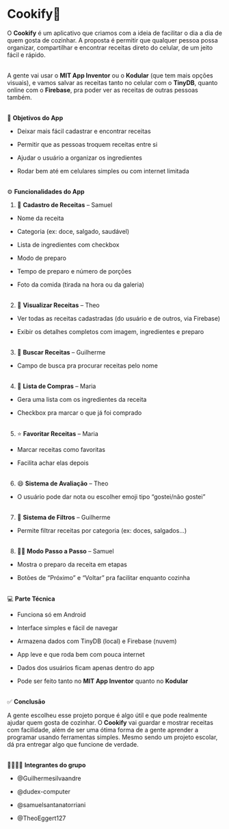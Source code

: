 # Cookify🍴


O **Cookify** é um aplicativo que criamos com a ideia de facilitar o dia a dia de quem gosta de cozinhar. A proposta é permitir que qualquer pessoa possa organizar, compartilhar e encontrar receitas direto do celular, de um jeito fácil e rápido.<br><br>

A gente vai usar o **MIT App Inventor** ou o **Kodular** (que tem mais opções visuais), e vamos salvar as receitas tanto no celular com o **TinyDB**, quanto online com o **Firebase**, pra poder ver as receitas de outras pessoas também.<br><br>

🎯 **Objetivos do App**

* Deixar mais fácil cadastrar e encontrar receitas

* Permitir que as pessoas troquem receitas entre si

* Ajudar o usuário a organizar os ingredientes

* Rodar bem até em celulares simples ou com internet limitada<br><br>


⚙️ **Funcionalidades do App**

1. 📝 **Cadastro de Receitas** – Samuel

* Nome da receita

* Categoria (ex: doce, salgado, saudável)

* Lista de ingredientes com checkbox

* Modo de preparo

* Tempo de preparo e número de porções

* Foto da comida (tirada na hora ou da galeria)<br><br>


2. 👀 **Visualizar Receitas** – Theo

* Ver todas as receitas cadastradas (do usuário e de outros, via Firebase)

* Exibir os detalhes completos com imagem, ingredientes e preparo<br><br>


3. 🔎 **Buscar Receitas** – Guilherme

* Campo de busca pra procurar receitas pelo nome<br><br>


4. 🛒 **Lista de Compras** – Maria

* Gera uma lista com os ingredientes da receita

* Checkbox pra marcar o que já foi comprado<br><br>


5. ⭐ **Favoritar Receitas** – Maria

* Marcar receitas como favoritas

* Facilita achar elas depois<br><br>


6. 😄 **Sistema de Avaliação** – Theo

* O usuário pode dar nota ou escolher emoji tipo “gostei/não gostei”<br><br>


7. 🧁 **Sistema de Filtros** – Guilherme

* Permite filtrar receitas por categoria (ex: doces, salgados...)<br><br>


8. 👨‍🍳 **Modo Passo a Passo** – Samuel

* Mostra o preparo da receita em etapas

* Botões de “Próximo” e “Voltar” pra facilitar enquanto cozinha<br><br>


💻 **Parte Técnica**

* Funciona só em Android

* Interface simples e fácil de navegar

* Armazena dados com TinyDB (local) e Firebase (nuvem)

* App leve e que roda bem com pouca internet

* Dados dos usuários ficam apenas dentro do app

* Pode ser feito tanto no **MIT App Inventor** quanto no **Kodular**<br><br>


✅ **Conclusão**

A gente escolheu esse projeto porque é algo útil e que pode realmente ajudar quem gosta de cozinhar. O **Cookify** vai guardar e mostrar receitas com facilidade, além de ser uma ótima forma de a gente aprender a programar usando ferramentas simples. Mesmo sendo um projeto escolar, dá pra entregar algo que funcione de verdade.<br><br>


👨‍👩‍👧‍👦 **Integrantes do grupo**

* @Guilhermesilvaandre<br>

* @dudex-computer<br>

* @samuelsantanatorriani<br>

* @TheoEggert127<br>




